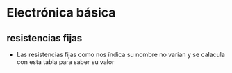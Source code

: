 # Electrónica básica

## resistencias fijas
- Las resistencias fijas como nos índica su nombre no varian y se calacula con esta tabla para saber su valor
